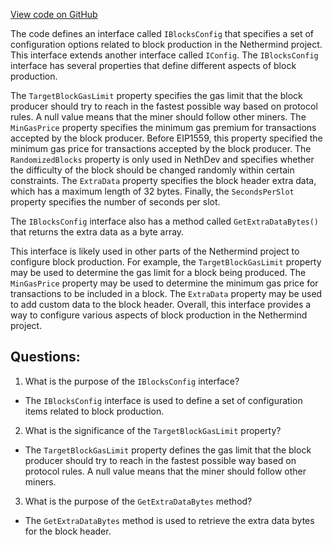 [View code on GitHub](https://github.com/nethermindeth/nethermind/Nethermind.Config/IBlocksConfig.cs)

The code defines an interface called `IBlocksConfig` that specifies a set of configuration options related to block production in the Nethermind project. This interface extends another interface called `IConfig`. The `IBlocksConfig` interface has several properties that define different aspects of block production.

The `TargetBlockGasLimit` property specifies the gas limit that the block producer should try to reach in the fastest possible way based on protocol rules. A null value means that the miner should follow other miners. The `MinGasPrice` property specifies the minimum gas premium for transactions accepted by the block producer. Before EIP1559, this property specified the minimum gas price for transactions accepted by the block producer. The `RandomizedBlocks` property is only used in NethDev and specifies whether the difficulty of the block should be changed randomly within certain constraints. The `ExtraData` property specifies the block header extra data, which has a maximum length of 32 bytes. Finally, the `SecondsPerSlot` property specifies the number of seconds per slot.

The `IBlocksConfig` interface also has a method called `GetExtraDataBytes()` that returns the extra data as a byte array.

This interface is likely used in other parts of the Nethermind project to configure block production. For example, the `TargetBlockGasLimit` property may be used to determine the gas limit for a block being produced. The `MinGasPrice` property may be used to determine the minimum gas price for transactions to be included in a block. The `ExtraData` property may be used to add custom data to the block header. Overall, this interface provides a way to configure various aspects of block production in the Nethermind project.
## Questions: 
 1. What is the purpose of the `IBlocksConfig` interface?
- The `IBlocksConfig` interface is used to define a set of configuration items related to block production.

2. What is the significance of the `TargetBlockGasLimit` property?
- The `TargetBlockGasLimit` property defines the gas limit that the block producer should try to reach in the fastest possible way based on protocol rules. A null value means that the miner should follow other miners.

3. What is the purpose of the `GetExtraDataBytes` method?
- The `GetExtraDataBytes` method is used to retrieve the extra data bytes for the block header.